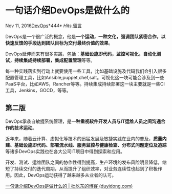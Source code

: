 # 一句话介绍DevOps是做什么的

Nov 11, 2016[DevOps](https://www.duyidong.com/categories/DevOps/)**444\* *Hits**[ 留言](https://www.duyidong.com/2016/11/11/一句话介绍DevOps是做什么的/#comments)

DevOps是一个很广泛的概念，他是**一个运动，一种文化，强调团队紧密合作，以快速反馈的手段达到团队目标为交付最终价值的效果**。

DevOps延伸而来有很多实践，包括：**基础设施即代码，监控可视化，自动化测试，持续集成持续部署，集成配置管理**等等。

每一种实践落实到行动上就要使用一些工具，比如基础设施及代码我们会引入很多配置管理工具，比如Ansible,puppet,chef,salt。可视化这一块可能会涉及到一些PaaS平台，比如AWS，Rancher等等。持续集成持续部署这一块主要就是一些CI 工具，Jenkins，GOCD，等等。

## 第二版

DevOps承袭自敏捷系统管理，是**一种重视软件开发人员与IT运维人员之间沟通合作的技术运动**。

近年来，随着云计算、虚拟化等技术的迅猛发展及敏捷实践在业内的普及，**质量内建、基础设施即代码、部署流水线、服务监控与健康检查、分布式问题定位及追踪**等诸多DevOps实践也在各大公司IT项目中得到探索和应用。

开发、测试、运维团队之间的协作性得到提高，生产环境的发布风险明显降低，缩短了持续交付的迭代周期，从而提升了组织效率，对业务连续性也起到了积极作用。因此，DevOps运动获得了越来越多从业者的认可。



[一句话介绍DevOps是做什么的 | 杜屹东的博客 (duyidong.com)](https://www.duyidong.com/2016/11/11/一句话介绍DevOps是做什么的/)